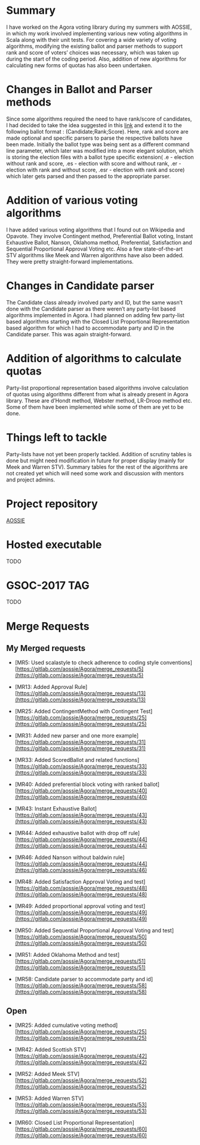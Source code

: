 
# Summary

I have worked on the Agora voting library during my summers with AOSSIE, in which my work involved implementing various new voting algorithms in Scala along with their unit tests. For covering a wide variety of voting algorithms, modifying the existing ballot and parser methods to support rank and score of voters’ choices was necessary, which was taken up during the start of the coding period. Also, addition of new algorithms for calculating new forms of quotas has also been undertaken.

# Changes in Ballot and Parser methods

Since some algorithms required the need to have rank/score of candidates, I had decided to take the idea suggested in this [link](https://gitlab.com/aossie/Agora/issues/8) and extend it to the following ballot format : (Candidate;Rank;Score). Here, rank and score are made optional and specific parsers to parse the respective ballots have been made. Initially the ballot type was being sent as a different command line parameter, which later was modified into a more elegant solution, which is storing the election files with a ballot type specific extension( .e - election without rank and score, .es - election with score and without rank, .er - election with rank and without score, .esr - election with rank and score) which later gets parsed and then passed to the appropriate parser.

# Addition of various voting algorithms

I have added various voting algorithms that I found out on Wikipedia and Opavote. They involve Contingent method, Preferential Ballot voting, Instant Exhaustive Ballot, Nanson, Oklahoma method, Preferential, Satisfaction and Sequential Proportional Approval Voting etc. Also a few state-of-the-art STV algorithms like Meek and Warren algorithms have also been added. They were pretty straight-forward implementations.
 
# Changes in Candidate parser

The Candidate class already involved party and ID, but the same wasn’t done with the Candidate parser as there weren’t any party-list based algorithms implemented in Agora. I had planned on adding few party-list based algorithms starting with the Closed List Proportional Representation based algorithm for which I had to accommodate party and ID in the Candidate parser. This was again straight-forward.
 
# Addition of algorithms to calculate quotas

Party-list proportional representation based algorithms involve calculation of quotas using algorithms different from what is already present in Agora library. These are d’Hondt method, Webster method, LR-Droop method etc. Some of them have been implemented while some of them are yet to be done.

# Things left to tackle

Party-lists have not yet been properly tackled. Addition of scrutiny tables is done but might need modification in future for proper display (mainly for Meek and Warren STV). Summary tables for the rest of the algorithms are not created yet which will need some work and discussion with mentors and project admins.

# Project repository

[AOSSIE](https://gitlab.com/aossie/Agora)

# Hosted executable

TODO

# GSOC-2017 TAG

TODO

# Merge Requests

## My Merged requests

* [MR5: Used scalastyle to check adherence to coding style conventions][https://gitlab.com/aossie/Agora/merge_requests/5](https://gitlab.com/aossie/Agora/merge_requests/5)

* [MR13: Added Approval Rule][https://gitlab.com/aossie/Agora/merge_requests/13](https://gitlab.com/aossie/Agora/merge_requests/13)

* [MR25: Added ContingentMethod with Contingent Test][https://gitlab.com/aossie/Agora/merge_requests/25](https://gitlab.com/aossie/Agora/merge_requests/25)

* [MR31: Added new parser and one more example][https://gitlab.com/aossie/Agora/merge_requests/31](https://gitlab.com/aossie/Agora/merge_requests/31)

* [MR33: Added ScoredBallot and related functions][https://gitlab.com/aossie/Agora/merge_requests/33](https://gitlab.com/aossie/Agora/merge_requests/33)

* [MR40: Added preferential block voting with ranked ballot][https://gitlab.com/aossie/Agora/merge_requests/40](https://gitlab.com/aossie/Agora/merge_requests/40)

* [MR43: Instant Exhaustive Ballot][https://gitlab.com/aossie/Agora/merge_requests/43](https://gitlab.com/aossie/Agora/merge_requests/43)

* [MR44: Added exhaustive ballot with drop off rule][https://gitlab.com/aossie/Agora/merge_requests/44](https://gitlab.com/aossie/Agora/merge_requests/44)

* [MR46: Added Nanson without baldwin rule][https://gitlab.com/aossie/Agora/merge_requests/44](https://gitlab.com/aossie/Agora/merge_requests/46)

* [MR48: Added Satisfaction Approval Voting and test][https://gitlab.com/aossie/Agora/merge_requests/48](https://gitlab.com/aossie/Agora/merge_requests/48)

* [MR49: Added proportional approval voting and test][https://gitlab.com/aossie/Agora/merge_requests/49](https://gitlab.com/aossie/Agora/merge_requests/49)

* [MR50: Added Sequential Proportional Approval Voting and test][https://gitlab.com/aossie/Agora/merge_requests/50](https://gitlab.com/aossie/Agora/merge_requests/50)

* [MR51: Added Oklahoma Method and test][https://gitlab.com/aossie/Agora/merge_requests/51](https://gitlab.com/aossie/Agora/merge_requests/51)

* [MR58: Candidate parser to accommodate party and id][https://gitlab.com/aossie/Agora/merge_requests/58](https://gitlab.com/aossie/Agora/merge_requests/58)

## Open

* [MR25: Added cumulative voting method][https://gitlab.com/aossie/Agora/merge_requests/25](https://gitlab.com/aossie/Agora/merge_requests/25)

* [MR42: Added Scottish STV][https://gitlab.com/aossie/Agora/merge_requests/42](https://gitlab.com/aossie/Agora/merge_requests/42)

* [MR52: Added Meek STV][https://gitlab.com/aossie/Agora/merge_requests/52](https://gitlab.com/aossie/Agora/merge_requests/52)

* [MR53: Added Warren STV][https://gitlab.com/aossie/Agora/merge_requests/53](https://gitlab.com/aossie/Agora/merge_requests/53)

* [MR60: Closed List Proportional Representation][https://gitlab.com/aossie/Agora/merge_requests/60](https://gitlab.com/aossie/Agora/merge_requests/60)
